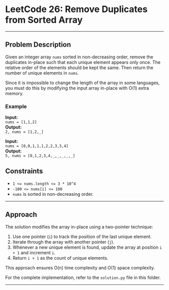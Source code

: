 # LeetCode 26: Remove Duplicates from Sorted Array

---
## Problem Description

Given an integer array `nums` sorted in non-decreasing order, remove the duplicates in-place such that each unique element appears only once. The relative order of the elements should be kept the same. Then return the number of unique elements in `nums`.

Since it is impossible to change the length of the array in some languages, you must do this by modifying the input array in-place with O(1) extra memory.

### Example

**Input:**  
`nums = [1,1,2]`  
**Output:**  
`2, nums = [1,2,_]`  

**Input:**  
`nums = [0,0,1,1,1,2,2,3,3,4]`  
**Output:**  
`5, nums = [0,1,2,3,4,_,_,_,_,_]`  

## Constraints

- `1 <= nums.length <= 3 * 10^4`
- `-100 <= nums[i] <= 100`
- `nums` is sorted in non-decreasing order.

---

## Approach

The solution modifies the array in-place using a two-pointer technique:

1. Use one pointer (`i`) to track the position of the last unique element.
2. Iterate through the array with another pointer (`j`).
3. Whenever a new unique element is found, update the array at position `i + 1` and increment `i`.
4. Return `i + 1` as the count of unique elements.

This approach ensures O(n) time complexity and O(1) space complexity.

For the complete implementation, refer to the `solution.py` file in this folder.

---